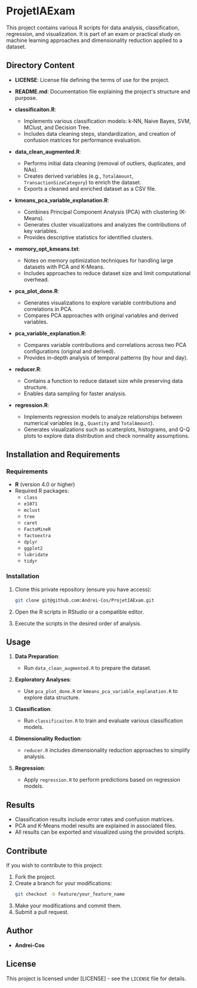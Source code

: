 # ProjetIAExam

This project contains various R scripts for data analysis, classification, regression, and visualization. It is part of an exam or practical study on machine learning approaches and dimensionality reduction applied to a dataset.

## Directory Content

- **LICENSE**: License file defining the terms of use for the project.

- **README.md**: Documentation file explaining the project's structure and purpose.

- **classificaiton.R**:
  - Implements various classification models: k-NN, Naive Bayes, SVM, MClust, and Decision Tree.
  - Includes data cleaning steps, standardization, and creation of confusion matrices for performance evaluation.

- **data_clean_augmented.R**:
  - Performs initial data cleaning (removal of outliers, duplicates, and NAs).
  - Creates derived variables (e.g., `TotalAmount`, `TransactionSizeCategory`) to enrich the dataset.
  - Exports a cleaned and enriched dataset as a CSV file.

- **kmeans_pca_variable_explanation.R**:
  - Combines Principal Component Analysis (PCA) with clustering (K-Means).
  - Generates cluster visualizations and analyzes the contributions of key variables.
  - Provides descriptive statistics for identified clusters.

- **memory_opt_kmeans.txt**:
  - Notes on memory optimization techniques for handling large datasets with PCA and K-Means.
  - Includes approaches to reduce dataset size and limit computational overhead.

- **pca_plot_done.R**:
  - Generates visualizations to explore variable contributions and correlations in PCA.
  - Compares PCA approaches with original variables and derived variables.

- **pca_variable_explanation.R**:
  - Compares variable contributions and correlations across two PCA configurations (original and derived).
  - Provides in-depth analysis of temporal patterns (by hour and day).

- **reducer.R**:
  - Contains a function to reduce dataset size while preserving data structure.
  - Enables data sampling for faster analysis.

- **regression.R**:
  - Implements regression models to analyze relationships between numerical variables (e.g., `Quantity` and `TotalAmount`).
  - Generates visualizations such as scatterplots, histograms, and Q-Q plots to explore data distribution and check normality assumptions.

## Installation and Requirements

### Requirements
- **R** (version 4.0 or higher)
- Required R packages:
  - `class`
  - `e1071`
  - `mclust`
  - `tree`
  - `caret`
  - `FactoMineR`
  - `factoextra`
  - `dplyr`
  - `ggplot2`
  - `lubridate`
  - `tidyr`

### Installation
1. Clone this private repository (ensure you have access):
   ```bash
   git clone git@github.com:Andrei-Cos/ProjetIAExam.git
   ```

2. Open the R scripts in RStudio or a compatible editor.

3. Execute the scripts in the desired order of analysis.

## Usage

1. **Data Preparation**:
   - Run `data_clean_augmented.R` to prepare the dataset.

2. **Exploratory Analyses**:
   - Use `pca_plot_done.R` or `kmeans_pca_variable_explanation.R` to explore data structure.

3. **Classification**:
   - Run `classificaiton.R` to train and evaluate various classification models.

4. **Dimensionality Reduction**:
   - `reducer.R` includes dimensionality reduction approaches to simplify analysis.

5. **Regression**:
   - Apply `regression.R` to perform predictions based on regression models.

## Results
- Classification results include error rates and confusion matrices.
- PCA and K-Means model results are explained in associated files.
- All results can be exported and visualized using the provided scripts.

## Contribute
If you wish to contribute to this project:
1. Fork the project.
2. Create a branch for your modifications:
   ```bash
   git checkout -b feature/your_feature_name
   ```
3. Make your modifications and commit them.
4. Submit a pull request.

## Author
- **Andrei-Cos**

## License
This project is licensed under [LICENSE] - see the `LICENSE` file for details.

